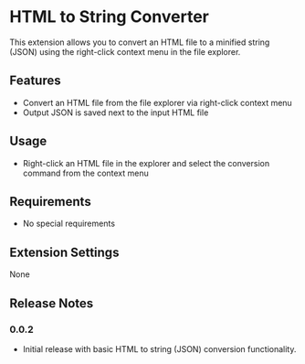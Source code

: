 # HTML to String Converter

This extension allows you to convert an HTML file to a minified string (JSON) using the right-click context menu in the file explorer.

## Features

- Convert an HTML file from the file explorer via right-click context menu
- Output JSON is saved next to the input HTML file

## Usage

- Right-click an HTML file in the explorer and select the conversion command from the context menu

## Requirements

- No special requirements

## Extension Settings

None

## Release Notes

### 0.0.2

- Initial release with basic HTML to string (JSON) conversion functionality.
